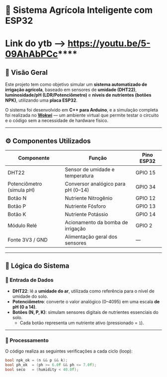 # 🌱 Sistema Agrícola Inteligente com ESP32

# Link do ytb --> https://youtu.be/5-09AhAbPCc****

## 📘 Visão Geral
Este projeto tem como objetivo simular um **sistema automatizado de irrigação agrícola**, baseado em sensores de **umidade (DHT22)**, **luminosidade/pH (LDR/Potenciômetro)** e **níveis de nutrientes (botões NPK)**, utilizando uma **placa ESP32**.

O sistema foi desenvolvido em **C++ para Arduino**, e a simulação completa foi realizada no **[Wokwi](https://wokwi.com/)** — um ambiente virtual que permite testar o circuito e o código sem a necessidade de hardware físico.

---

## ⚙️ Componentes Utilizados
| Componente | Função | Pino ESP32 |
|-------------|--------|-------------|
| DHT22 | Sensor de umidade e temperatura | GPIO 15 |
| Potenciômetro (simula pH) | Conversor analógico para pH (0–14) | GPIO 34 |
| Botão N | Nutriente Nitrogênio | GPIO 12 |
| Botão P | Nutriente Fósforo | GPIO 13 |
| Botão K | Nutriente Potássio | GPIO 14 |
| Módulo Relé | Acionamento da bomba de irrigação | GPIO 2 |
| Fonte 3V3 / GND | Alimentação geral dos sensores | — |

---

## 🧩 Lógica do Sistema

### 🔹 Entrada de Dados
- **DHT22**: lê a **umidade do ar**, utilizada como referência para o nível de umidade do solo.
- **Potenciômetro**: converte o valor analógico (0–4095) em uma escala **de pH (0 a 14)**.
- **Botões (N, P, K)**: simulam sensores digitais de nutrientes essenciais do solo.  
  - Cada botão representa um nutriente ativo (pressionado = `1`).

---

### 🔹 Processamento
O código realiza as seguintes verificações a cada ciclo (loop):

```cpp
bool npk_ok = (n && p && k);
bool ph_ok  = (ph >= 6.0f && ph <= 7.0f);
bool seco   = (humidity < 40.0f);
